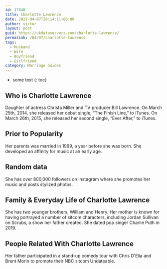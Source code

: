 ```yaml
---
id: 17848
title: Charlotte Lawrence
date: 2021-04-07T20:14:11+00:00
author: victor
layout: post
guid: https://ukdataservers.com/charlotte-lawrence/
permalink: /04/07/charlotte-lawrence
tags:
  - Husband
  - Wife
  - Boyfriend
  - Girlfriend
category: Marriage Guides
---
```


* some text
{: toc}


## Who is Charlotte Lawrence



Daughter of actress Christa Miller and TV producer Bill Lawrence. On March 25th, 2014, she released her debut single, &#8220;The Finish Line,&#8221; to iTunes. On March 26th, 2015, she released her second single, &#8220;Ever After,&#8221; to iTunes.

                
                
                
## Prior to Popularity



Her parents was married in 1999, a year before she was born. She developed an affinity for music at an early age.

                
                
                
## Random data



She has over 800,000 followers on Instagram where she promotes her music and posts stylized photos. 

                
                
                
## Family & Everyday Life of Charlotte Lawrence



She has two younger brothers, William and Henry. Her mother is known for having portrayed a number of sitcom characters, including Jordan Sullivan on Scrubs, a show her father created. She dated pop singer Charlie Puth in 2019.

                
                
                
## People Related With Charlotte Lawrence



Her father participated in a stand-up comedy tour with Chris D&#8217;Elia and Brent Morin to promote their NBC sitcom Undateable.

                
              
            
          
          
          